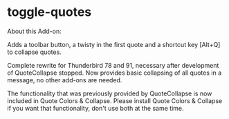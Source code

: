 # toggle-quotes
About this Add-on:

Adds a toolbar button, a twisty in the first quote and a shortcut key [Alt+Q] to collapse quotes.

Complete rewrite for Thunderbird 78 and 91, necessary after development of QuoteCollapse stopped.
Now provides basic collapsing of all quotes in a message, no other add-ons are needed.

The functionality that was previously provided by QuoteCollapse is now included in Quote Colors & Collapse.
Please install Quote Colors & Collapse if you want that functionality, don't use both at the same time.

